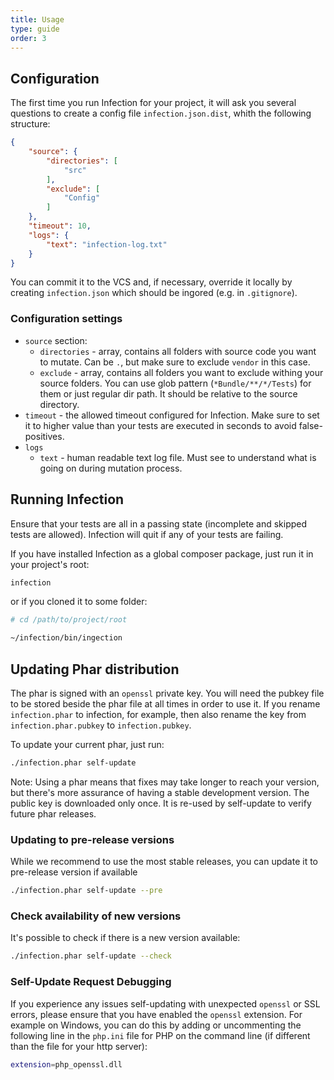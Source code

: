 ```yaml
---
title: Usage
type: guide
order: 3
---
```


## Configuration

The first time you run Infection for your project, it will ask you several questions to create a config file `infection.json.dist`, whith the following structure:

``` json
{
    "source": {
        "directories": [
            "src"
        ],
        "exclude": [
            "Config"
        ]
    },
    "timeout": 10,
    "logs": {
        "text": "infection-log.txt"
    }
}
```

You can commit it to the VCS and, if necessary, override it locally by creating `infection.json` which should be ingored (e.g. in `.gitignore`).

### Configuration settings

* `source` section:
  * `directories` - array, contains all folders with source code you want to mutate. Can be `.`, but make sure to exclude `vendor` in this case.
  * `exclude` - array, contains all folders you want to exclude withing your source folders. You can use glob pattern (`*Bundle/**/*/Tests`) for them or just regular dir path. It should be relative to the source directory.
* `timeout` - the allowed timeout configured for Infection. Make sure to set it to higher value than your tests are executed in seconds to avoid false-positives.
* `logs`
  * `text` - human readable text log file. Must see to understand what is going on during mutation process.
     
## Running Infection

Ensure that your tests are all in a passing state (incomplete and skipped tests are allowed). Infection will quit if any of your tests are failing.

If you have installed Infection as a global composer package, just run it in your project's root:

``` bash
infection
```

or if you cloned it to some folder:

``` bash
# cd /path/to/project/root

~/infection/bin/ingection
```

## Updating Phar distribution

The phar is signed with an `openssl` private key. You will need the pubkey file to be stored beside the phar file at all times in order to use it. If you rename `infection.phar` to infection, for example, then also rename the key from `infection.phar.pubkey` to `infection.pubkey`.

To update your current phar, just run:

``` bash
./infection.phar self-update
```

<p class="tip">Note: Using a phar means that fixes may take longer to reach your version, but there's more assurance of having a stable development version. The public key is downloaded only once. It is re-used by self-update to verify future phar releases.</p>

### Updating to pre-release versions

While we recommend to use the most stable releases, you can update it to pre-release version if available

``` bash
./infection.phar self-update --pre
```

### Check availability of new versions

It's possible to check if there is a new version available:

``` bash
./infection.phar self-update --check
```

### Self-Update Request Debugging

If you experience any issues self-updating with unexpected `openssl` or SSL errors, please ensure that you have enabled the `openssl` extension. For example on Windows, you can do this by adding or uncommenting the following line in the `php.ini` file for PHP on the command line (if different than the file for your http server):

``` bash
extension=php_openssl.dll
```
